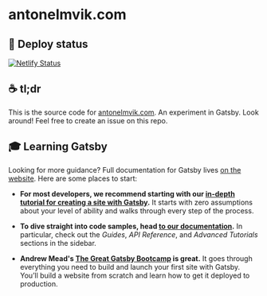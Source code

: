 # antonelmvik.com

## 💫 Deploy status

[![Netlify Status](https://api.netlify.com/api/v1/badges/0f9f95d2-2574-47b4-9fa4-30e46c006b3c/deploy-status)](https://app.netlify.com/sites/antonelm/deploys)

## ☕️ tl;dr

This is the source code for [antonelmvik.com](https://antonelmvik.com). An experiment in Gatsby. Look around! Feel free to create an issue on this repo.

## 🎓 Learning Gatsby

Looking for more guidance? Full documentation for Gatsby lives [on the website](https://www.gatsbyjs.org/). Here are some places to start:

- **For most developers, we recommend starting with our [in-depth tutorial for creating a site with Gatsby](https://www.gatsbyjs.org/tutorial/).** It starts with zero assumptions about your level of ability and walks through every step of the process.

- **To dive straight into code samples, head [to our documentation](https://www.gatsbyjs.org/docs/).** In particular, check out the _Guides_, _API Reference_, and _Advanced Tutorials_ sections in the sidebar.

- **Andrew Mead's [The Great Gatsby Bootcamp](https://www.youtube.com/watch?v=8t0vNu2fCCM) is great.** It goes through everything you need to build and launch your first site with Gatsby. You’ll build a website from scratch and learn how to get it deployed to production.